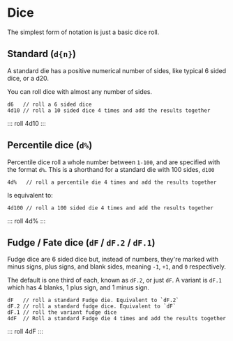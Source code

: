 # Dice

The simplest form of notation is just a basic dice roll.


## Standard (`d{n}`)

A standard die has a positive numerical number of sides, like typical 6 sided dice, or a d20.

You can roll dice with almost any number of sides.

```
d6   // roll a 6 sided dice
4d10 // roll a 10 sided dice 4 times and add the results together
```

::: roll 4d10 :::


## Percentile dice (`d%`)

Percentile dice roll a whole number between `1-100`, and are specified with the format `d%`.
This is a shorthand for a standard die with 100 sides, `d100`

```
4d%   // roll a percentile die 4 times and add the results together
```
Is equivalent to:
```
4d100 // roll a 100 sided die 4 times and add the results together
```

::: roll 4d% :::


## Fudge / Fate dice (`dF` / `dF.2` / `dF.1`)

Fudge dice are 6 sided dice but, instead of numbers, they're marked with minus signs, plus signs, and blank sides, meaning `-1`, `+1`, and `0` respectively.

The default is one third of each, known as `dF.2`, or just `dF`. A variant is `dF.1` which has 4 blanks, 1 plus sign, and 1 minus sign.

```
dF   // roll a standard Fudge die. Equivalent to `dF.2`
dF.2 // roll a standard fudge dice. Equivalent to `dF`
dF.1 // roll the variant fudge dice
4dF  // Roll a standard Fudge die 4 times and add the results together
```

::: roll 4dF :::
